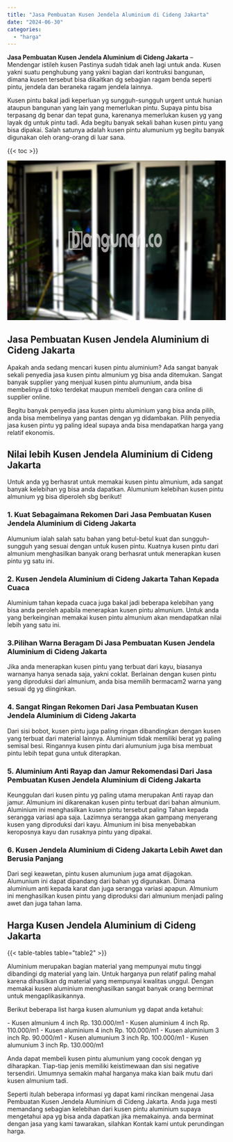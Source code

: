 ```yaml
---
title: "Jasa Pembuatan Kusen Jendela Aluminium di Cideng Jakarta"
date: "2024-06-30"
categories: 
  - "harga"
---
```


**Jasa Pembuatan Kusen Jendela Aluminium di Cideng Jakarta** – Mendengar istileh kusen Pastinya sudah tidak aneh lagi untuk anda. Kusen yakni suatu penghubung yang yakni bagian dari kontruksi bangunan, dimana kusen tersebut bisa dikaitkan dg sebagian ragam benda seperti pintu, jendela dan beraneka ragam jendela lainnya.

Kusen pintu bakal jadi keperluan yg sungguh-sungguh urgent untuk hunian ataupun bangunan yang lain yang memerlukan pintu. Supaya pintu bisa terpasang dg benar dan tepat guna, karenanya memerlukan kusen yg yang layak dg untuk pintu tadi. Ada begitu banyak sekali bahan kusen pintu yang bisa dipakai. Salah satunya adalah kusen pintu alumunium yg begitu banyak digunakan oleh orang-orang di luar sana.

{{< toc >}}

![Jasa Pembuatan Kusen Jendela Aluminium di Cideng Jakarta](/images/harga-kusen-jendela-alumunium-26.png)

## Jasa Pembuatan Kusen Jendela Aluminium di Cideng Jakarta

Apakah anda sedang mencari kusen pintu aluminium? Ada sangat banyak sekali penyedia jasa kusen pintu almunium yg bisa anda ditemukan. Sangat banyak supplier yang menjual kusen pintu alumunium, anda bisa membelinya di toko terdekat maupun membeli dengan cara online di supplier online.

Begitu banyak penyedia jasa kusen pintu aluminium yang bisa anda pilih, anda bisa membelinya yang pantas dengan yg didambakan. Pilih penyedia jasa kusen pintu yg paling ideal supaya anda bisa mendapatkan harga yang relatif ekonomis.

## Nilai lebih Kusen Jendela Aluminium di Cideng Jakarta

Untuk anda yg berhasrat untuk memakai kusen pintu almunium, ada sangat banyak kelebihan yg bisa anda dapatkan. Alumunium kelebihan kusen pintu almunium yg bisa diperoleh sbg berikut!

### 1\. Kuat Sebagaimana Rekomen Dari Jasa Pembuatan Kusen Jendela Aluminium di Cideng Jakarta

Alumunium ialah salah satu bahan yang betul-betul kuat dan sungguh-sungguh yang sesuai dengan untuk kusen pintu. Kuatnya kusen pintu dari almunium menghasilkan banyak orang berhasrat untuk menerapkan kusen pintu yg satu ini.

### 2\. Kusen Jendela Aluminium di Cideng Jakarta Tahan Kepada Cuaca

Aluminium tahan kepada cuaca juga bakal jadi beberapa kelebihan yang bisa anda peroleh apabila menerapkan kusen pintu almunium. Untuk anda yang berkeinginan memakai kusen pintu almunium akan mendapatkan nilai lebih yang satu ini.

### 3.Pilihan Warna Beragam Di Jasa Pembuatan Kusen Jendela Aluminium di Cideng Jakarta

Jika anda menerapkan kusen pintu yang terbuat dari kayu, biasanya warnanya hanya senada saja, yakni coklat. Berlainan dengan kusen pintu yang diproduksi dari almunium, anda bisa memilih bermacam2 warna yang sesuai dg yg diinginkan.

### 4\. Sangat Ringan Rekomen Dari Jasa Pembuatan Kusen Jendela Aluminium di Cideng Jakarta

Dari sisi bobot, kusen pintu juga paling ringan dibandingkan dengan kusen yang terbuat dari material lainnya. Aluminium tidak memiliki berat yg paling semisal besi. Ringannya kusen pintu dari alumunium juga bisa membuat pintu lebih tepat guna untuk diterapkan.

### 5\. Aluminium Anti Rayap dan Jamur Rekomendasi Dari Jasa Pembuatan Kusen Jendela Aluminium di Cideng Jakarta

Keunggulan dari kusen pintu yg paling utama merupakan Anti rayap dan jamur. Almunium ini dikarenakan kusen pintu terbuat dari bahan almunium. Aluminium ini menghasilkan kusen pintu tersebut paling Tahan kepada serangga variasi apa saja. Lazimnya serangga akan gampang menyerang kusen yang diproduksi dari kayu. Almunium ini bisa menyebabkan keroposnya kayu dan rusaknya pintu yang dipakai.

### 6\. Kusen Jendela Aluminium di Cideng Jakarta Lebih Awet dan Berusia Panjang

Dari segi keawetan, pintu kusen alumunium juga amat dijagokan. Alumunium ini dapat dipandang dari bahan yg digunakan. Dimana aluminium anti kepada karat dan juga serangga variasi apapun. Almunium ini menghasilkan kusen pintu yang diproduksi dari almunium menjadi paling awet dan juga tahan lama.

## Harga Kusen Jendela Aluminium di Cideng Jakarta

{{< table-tables table="table2" >}}

Aluminium merupakan bagian material yang mempunyai mutu tinggi dibandingi dg material yang lain. Untuk harganya pun relatif paling mahal karena dihasilkan dg material yang mempunyai kwalitas unggul. Dengan memakai kusen aluminium menghasilkan sangat banyak orang berminat untuk mengaplikasikannya.

Berikut beberapa list harga kusen alumunium yg dapat anda ketahui:

\- Kusen almunium 4 inch Rp. 130.000/m1 - Kusen aluminium 4 inch Rp. 110.000/m1 - Kusen aluminium 4 inch Rp. 100.000/m1 - Kusen aluminium 3 inch Rp. 90.000/m1 - Kusen alumunium 3 inch Rp. 100.000/m1 - Kusen alumunium 3 inch Rp. 130.000/m1

Anda dapat membeli kusen pintu alumunium yang cocok dengan yg diharapkan. Tiap-tiap jenis memiliki keistimewaan dan sisi negative tersendiri. Umumnya semakin mahal harganya maka kian baik mutu dari kusen almunium tadi.

Seperti itulah beberapa informasi yg dapat kami rincikan mengenai Jasa Pembuatan Kusen Jendela Aluminium di Cideng Jakarta. Anda juga mesti memandang sebagian kelebihan dari kusen pintu aluminium supaya mengetahui apa yg bisa anda dapatkan jika memakainya. anda berminat dengan jasa yang kami tawarakan, silahkan Kontak kami untuk perundingan harga.
